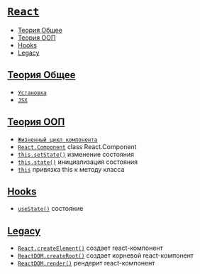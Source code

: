 # [`React`](../index.md)

- [Теория Общее](#теория-общее)
- [Теория ООП](#теория-ооп)
- [Hooks](#hooks)
- [Legacy](#legacy)

## [Теория Общее](#react)

- [`Установка`](<./Теория Общее/Установка.md>)
- [`JSX`](<./Теория Общее/JSX.md>)

## [Теория ООП](#react)

- [`Жизненный цикл компонента`](<./Теория ООП//Жизненный цикл компонента.md>)
- [`React.Component`](<./Теория ООП/React.Component.md>) class React.Component
- [`this.setState()`](<./Теория ООП/this.setState.md>) изменение состояния
- [`this.state()`](<./Теория ООП/this.state.md>) инициализация состояния
- [`this`](<./Теория ООП/this.md>) привязка this к методу класса

## [Hooks](#react)

- [`useState()`](./Hooks/useState.md) состояние

## [Legacy](#react)

- [`React.createElement()`](./Legacy/React.createElement.md) создает react-компонент
- [`ReactDOM.createRoot()`](./Legacy/ReactDOM.createRoot.md) создает корневой react-компонент
- [`ReactDOM.render()`](./Legacy/ReactDom.render.md) рендерит react-компонент
